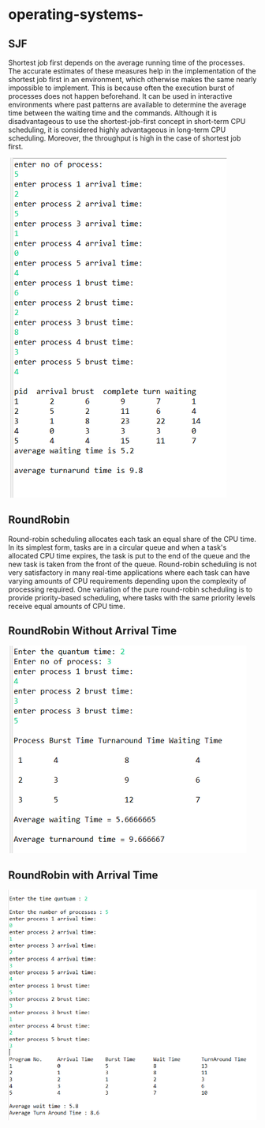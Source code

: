 # operating-systems-
## SJF
Shortest job first depends on the average running time of the processes. The accurate estimates of these measures help in the implementation of the shortest job first in an environment, which otherwise makes the same nearly impossible to implement. This is because often the execution burst of processes does not happen beforehand. It can be used in interactive environments where past patterns are available to determine the average time between the waiting time and the commands. Although it is disadvantageous to use the shortest-job-first concept in short-term CPU scheduling, it is considered highly advantageous in long-term CPU scheduling. Moreover, the throughput is high in the case of shortest job first.

![My_Image](SJF.png)

## RoundRobin
Round-robin scheduling allocates each task an equal share of the CPU time. In its simplest form, tasks are in a circular queue and when a task's allocated CPU time expires, the task is put to the end of the queue and the new task is taken from the front of the queue. Round-robin scheduling is not very satisfactory in many real-time applications where each task can have varying amounts of CPU requirements depending upon the complexity of processing required. One variation of the pure round-robin scheduling is to provide priority-based scheduling, where tasks with the same priority levels receive equal amounts of CPU time.

## RoundRobin Without Arrival Time
![My_Image](RRwithoutAT.png)
## RoundRobin with Arrival Time
![My_Image](RRwithArrivalTime.png)
